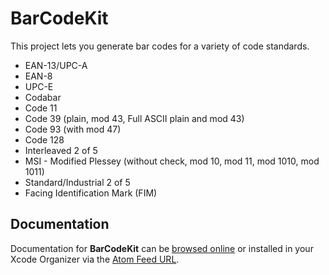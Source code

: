 BarCodeKit
==========

This project lets you generate bar codes for a variety of code standards.

- EAN-13/UPC-A
- EAN-8
- UPC-E
- Codabar
- Code 11
- Code 39 (plain, mod 43, Full ASCII plain and mod 43)
- Code 93 (with mod 47)
- Code 128
- Interleaved 2 of 5
- MSI - Modified Plessey (without check, mod 10, mod 11, mod 1010, mod 1011)
- Standard/Industrial 2 of 5
- Facing Identification Mark (FIM)

Documentation
-------------

Documentation for **BarCodeKit** can be [browsed online](https://docs.cocoanetics.com/BarCodeKit) or installed in your Xcode Organizer via the [Atom Feed URL](https://docs.cocoanetics.com/BarCodeKit/BarCodeKit.atom).